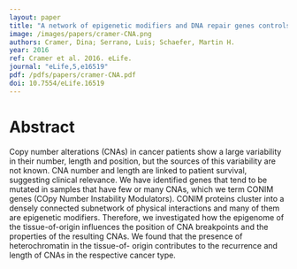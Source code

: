 ```yaml
---
layout: paper
title: "A network of epigenetic modifiers and DNA repair genes controls tissue-specific copy number alteration preference"
image: /images/papers/cramer-CNA.png
authors: Cramer, Dina; Serrano, Luis; Schaefer, Martin H.
year: 2016
ref: Cramer et al. 2016. eLife.
journal: "eLife,5,e16519"
pdf: /pdfs/papers/cramer-CNA.pdf
doi: 10.7554/eLife.16519
---
```


# Abstract

Copy number alterations (CNAs) in cancer patients show a large variability in their number, length and position, but the sources of this variability are not known. CNA number and length are linked to patient survival, suggesting clinical relevance. We have identified genes that tend to be mutated in samples that have few or many CNAs, which we term CONIM genes (COpy Number Instability Modulators). CONIM proteins cluster into a densely connected subnetwork of physical interactions and many of them are epigenetic modifiers. Therefore, we investigated how the epigenome of the tissue-of-origin influences the position of CNA breakpoints and the properties of the resulting CNAs. We found that the presence of heterochromatin in the tissue-of- origin contributes to the recurrence and length of CNAs in the respective cancer type.
